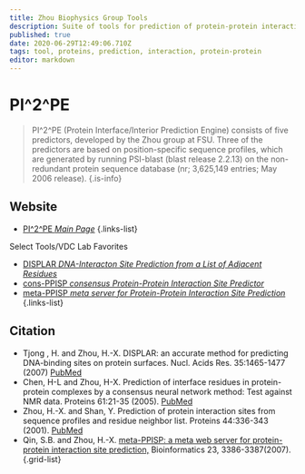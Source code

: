 ```yaml
---
title: Zhou Biophysics Group Tools
description: Suite of tools for prediction of protein-protein interactions
published: true
date: 2020-06-29T12:49:06.710Z
tags: tool, proteins, prediction, interaction, protein-protein
editor: markdown
---
```


# PI^2^PE

> PI^2^PE (Protein Interface/Interior Prediction Engine) consists of five predictors, developed by the Zhou group at FSU. Three of the predictors are based on position-specific sequence profiles, which are generated by running PSI-blast (blast release 2.2.13) on the non-redundant protein sequence database (nr; 3,625,149 entries; May 2006 release).
{.is-info}


## Website

- [PI^2^PE *Main Page*](https://pipe.rcc.fsu.edu)
{.links-list}

Select Tools/VDC Lab Favorites
- [DISPLAR *DNA-Interacton Site Prediction from a List of Adjacent Residues*](https://pipe.rcc.fsu.edu/displar/)
- [cons-PPISP *consensus Protein-Protein Interaction Site Predictor*](https://pipe.rcc.fsu.edu/ppisp/)
- [meta-PPISP *meta server for Protein-Protein Interaction Site Prediction*](https://pipe.rcc.fsu.edu/meta-ppisp/)
{.links-list}

## Citation
- Tjong , H. and Zhou, H.-X. DISPLAR: an accurate method for predicting DNA-binding sites on protein surfaces. Nucl. Acids Res. 35:1465-1477 (2007) [PubMed](https://pubmed.ncbi.nlm.nih.gov/17284455/)
- Chen, H-L and Zhou, H-X. Prediction of interface residues in protein-protein complexes by a consensus neural network method: Test against NMR data. Proteins 61:21-35 (2005). [PubMed](https://pubmed.ncbi.nlm.nih.gov/16080151/)
- Zhou, H.-X. and Shan, Y. Prediction of protein interaction sites from sequence profiles and residue neighbor list. Proteins 44:336-343 (2001). [PubMed](https://pubmed.ncbi.nlm.nih.gov/11455607/)
- Qin, S.B. and Zhou, H.-X. [meta-PPISP: a meta web server for protein-protein interaction site prediction,](https://academic.oup.com/bioinformatics/article/23/24/3386/262802) Bioinformatics 23, 3386-3387(2007).
{.grid-list}